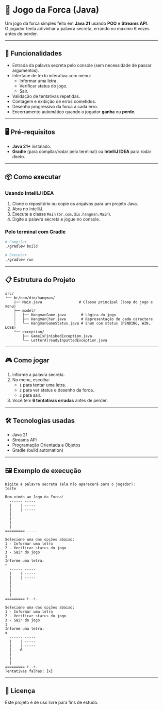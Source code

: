# 🎯 Jogo da Forca (Java)

Um jogo da forca simples feito em **Java 21** usando **POO** e **Streams API**.  
O jogador tenta adivinhar a palavra secreta, errando no máximo 6 vezes antes de perder.

---

## 🚀 Funcionalidades
- Entrada da palavra secreta pelo console (sem necessidade de passar argumentos).  
- Interface de texto interativa com menu:  
  - Informar uma letra.  
  - Verificar status do jogo.  
  - Sair.  
- Validação de tentativas repetidas.  
- Contagem e exibição de erros cometidos.  
- Desenho progressivo da forca a cada erro.  
- Encerramento automático quando o jogador **ganha** ou **perde**.

---

## 🖥️ Pré-requisitos
- **Java 21+** instalado.  
- **Gradle** (para compilar/rodar pelo terminal) ou **IntelliJ IDEA** para rodar direto.

---

## 📦 Como executar

### Usando IntelliJ IDEA  
1. Clone o repositório ou copie os arquivos para um projeto Java.  
2. Abra no IntelliJ.  
3. Execute a classe `Main` (`br.com.dio.hangman.Main`).  
4. Digite a palavra secreta e jogue no console.

### Pelo terminal com Gradle
```bash
# Compilar
./gradlew build

# Executar
./gradlew run
```

---

## 📋 Estrutura do Projeto
```
src/
└── br/com/dio/hangman/
    ├── Main.java                 # Classe principal (loop do jogo e menu)
    ├── model/
    │   ├── HangmanGame.java       # Lógica do jogo
    │   ├── HangmanChar.java       # Representação de cada caractere
    │   └── HangmanGameStatus.java # Enum com status (PENDING, WIN, LOSE)
    └── exception/
        ├── GameIsFinishedException.java
        └── LetterAlreadyInputtedException.java
```

---

## 🎮 Como jogar  
1. Informe a palavra secreta.  
2. No menu, escolha:  
   - `1` para tentar uma letra.  
   - `2` para ver status e desenho da forca.  
   - `3` para sair.  
3. Você tem **6 tentativas erradas** antes de perder.

---

## 🛠️ Tecnologias usadas  
- Java 21  
- Streams API  
- Programação Orientada a Objetos  
- Gradle (build automation)

---

## 🖼️ Exemplo de execução

```
Digite a palavra secreta (ela não aparecerá para o jogador):
teste

Bem-vindo ao Jogo da Forca!
  ------ -----
  |    | -----
  |    | -----
  |      
  |      
  |      
  |      
========= -----

Selecione uma das opções abaixo:
1 - Informar uma letra
2 - Verificar status do jogo
3 - Sair do jogo
1
Informe uma letra:
t
  ------ -----
  |    | -----
  |    | -----
  |      
  |      
  |      
  |      
========= t--t-

Selecione uma das opções abaixo:
1 - Informar uma letra
2 - Verificar status do jogo
3 - Sair do jogo
1
Informe uma letra:
x
  ------ -----
  |    | -----
  |    | -----
  |    0
  |      
  |      
  |      
========= t--t-
Tentativas falhas: [x]
```

---

## 📄 Licença  
Este projeto é de uso livre para fins de estudo.
